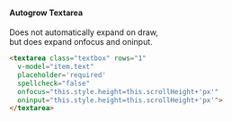 #### Autogrow Textarea

Does not automatically expand on draw,   
but does expand onfocus and oninput.

``` html
<textarea class="textbox" rows="1"
  v-model="item.text" 
  placeholder='required' 
  spellcheck="false" 
  onfocus="this.style.height=this.scrollHeight+'px'"
  oninput="this.style.height=this.scrollHeight+'px'">
</textarea>
```
